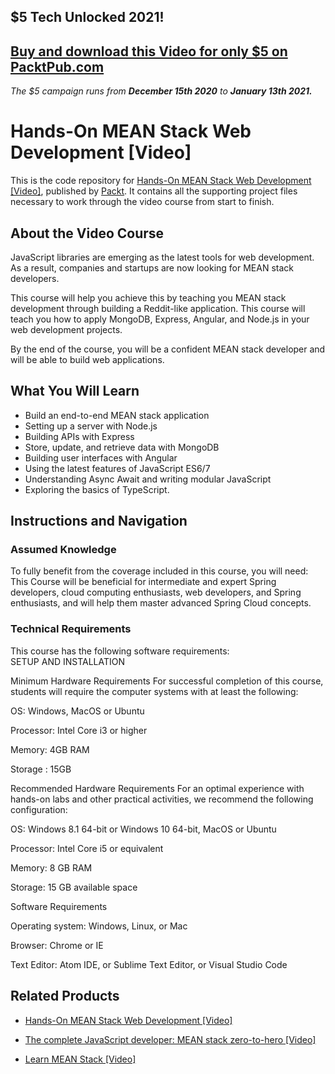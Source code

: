 ## $5 Tech Unlocked 2021!
[Buy and download this Video for only $5 on PacktPub.com](https://www.packtpub.com/product/hands-on-mean-stack-web-development-video/9781789345254)
-----
*The $5 campaign         runs from __December 15th 2020__ to __January 13th 2021.__*

# Hands-On MEAN Stack Web Development [Video]
This is the code repository for [Hands-On MEAN Stack Web Development [Video]](https://www.packtpub.com/web-development/hands-mean-stack-web-development-video?utm_source=github&utm_medium=repository&utm_campaign=9781789345254), published by [Packt](https://www.packtpub.com/?utm_source=github). It contains all the supporting project files necessary to work through the video course from start to finish.
## About the Video Course
JavaScript libraries are emerging as the latest tools for web development. As a result, companies and startups are now looking for MEAN stack developers.

This course will help you achieve this by teaching you MEAN stack development through building a Reddit-like application. This course will teach you how to apply MongoDB, Express, Angular, and Node.js in your web development projects.

By the end of the course, you will be a confident MEAN stack developer and will be able to build web applications.

<H2>What You Will Learn</H2>
<DIV class=book-info-will-learn-text>
<UL>
<LI>Build an end-to-end MEAN stack application 
<LI>Setting up a server with Node.js&nbsp; 
<LI>Building APIs with Express&nbsp; 
<LI>Store, update, and retrieve data with MongoDB 
<LI>Building user interfaces with Angular&nbsp; 
<LI>Using the latest features of JavaScript ES6/7&nbsp; 
<LI>Understanding Async Await and writing modular JavaScript&nbsp; 
<LI>Exploring the basics of TypeScript. </LI></UL></DIV>

## Instructions and Navigation
### Assumed Knowledge
To fully benefit from the coverage included in this course, you will need:<br/>
This Course will be beneficial for intermediate and expert Spring developers, cloud computing enthusiasts, web developers, and Spring enthusiasts, and will help them master advanced Spring Cloud concepts.
### Technical Requirements
This course has the following software requirements:<br/>
SETUP AND INSTALLATION

Minimum Hardware Requirements
For successful completion of this course, students will require the computer systems with at least the following:


OS: Windows, MacOS or Ubuntu



Processor: Intel Core i3 or higher



Memory: 4GB RAM



Storage : 15GB 


Recommended Hardware Requirements
For an optimal experience with hands-on labs and other practical activities, we recommend the following configuration:


OS: Windows 8.1 64-bit or Windows 10 64-bit, MacOS or Ubuntu



Processor: Intel Core i5 or equivalent



Memory: 8 GB RAM



Storage: 15 GB available space


Software Requirements

Operating system: Windows, Linux, or Mac



Browser: Chrome or IE



Text Editor: Atom IDE, or Sublime Text Editor, or Visual Studio Code

## Related Products
* [Hands-On MEAN Stack Web Development [Video]](https://www.packtpub.com/web-development/hands-mean-stack-web-development-video?utm_source=github&utm_medium=repository&utm_campaign=9781789345254)

* [The complete JavaScript developer: MEAN stack zero-to-hero [Video]](https://www.packtpub.com/web-development/complete-javascript-developer-mean-stack-zero-hero-video?utm_source=github&utm_medium=repository&utm_campaign=9781788995771)

* [Learn MEAN Stack [Video]](https://www.packtpub.com/application-development/learn-mean-stack-video?utm_source=github&utm_medium=repository&utm_campaign=9781788625371)

